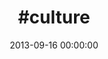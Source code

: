 ---
layout: series
series: "#culture"
permalink: "/culture/"
title: "#culture"
date: 2013-09-16 00:00:00
endDate: 2013-10-06 00:00:00
description: "Examining the current state, key influences, and trends of American culture and comparing them to Kingdom culture--identifying outages and teaching counter-cultural traits."
src: "http://s3.amazonaws.com/crossroads-media/images/190x110_culture.jpg"
---